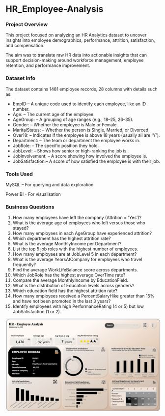 # HR_Employee-Analysis


### Project Overview
This project focused on analyzing an HR Analytics dataset to uncover insights into employee demographics, performance, attrition, satisfaction, and compensation. 

The aim was to translate raw HR data into actionable insights that can support decision-making around workforce management, employee retention, and performance improvement.

### Dataset Info
The dataset contains 1481 employee records, 28 columns with details such as:

- EmpID:– A unique code used to identify each employee, like an ID number. 
- Age: – The current age of the employee. 
- AgeGroup: – A grouping of age ranges (e.g., 18–25, 26–35). 
- Gender: – Whether the employee is Male or Female. 
- MaritalStatus: – Whether the person is Single, Married, or Divorced. 
- Over18: – Indicates if the employee is above 18 years (usually all are 'Y'). 
- Department: – The team or department the employee works in. 
- JobRole: – The specific position they hold. 
- JobLevel: – Shows how senior or high-ranking the job is. 
- JobInvolvement: – A score showing how involved the employee is. 
- JobSatisfaction:– A score of how satisfied the employee is with their job. 

### Tools Used
MySQL – For querying and data exploration

Power BI - For visualisation

### Business Questions
1. How many employees have left the company (Attrition = 'Yes’)? 
2. What is the average age of employees who left versus those who stayed? 
3. How many employees in each AgeGroup have experienced attrition? 
4. Which department has the highest attrition rate? 
5. What is the average MonthlyIncome per Department? 
6. List the top 5 job roles with the highest number of employees. 
7. How many employees are at JobLevel 5 in each department? 
8. What is the average YearsAtCompany for employees who travel frequently? 
9. Find the average WorkLifeBalance score across departments. 
10. Which JobRole has the highest average OverTime rate? 
11. Compare the average MonthlyIncome by EducationField. 
12. What is the distribution of Education levels across genders? 
13. Which education field has the highest attrition rate?  
14. How many employees received a PercentSalaryHike greater than 15% and have not been promoted in the last 3 years? 
15. Identify employees with high PerformanceRating (4 or 5) but low JobSatisfaction (1 or 2).

![Dashboard 1](./Dashboard%201(HR).PNG)





